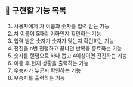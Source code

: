 ## 📝 구현할 기능 목록

1. 사용자에게 차 이름과 숫자를 입력 받는 기능
2. 차 이름이 5자리 이하인지 확인하는 기능
3. 입력 받은 숫자가 숫자가 맞는지 확인하는 기능
4. 전진을 n번 진행하고 끝나면 반복을 종료하는 기능
5. 숫자를 랜덤으로 하나 뽑고 4이상이면 전진하는 기능
6. 이동 후 현재 상황을 출력하는 기능
7. 우승자가 누군지 확인하는 기능
8. 우승자를 출력하는 기능